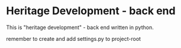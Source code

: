 # Heritage Development - back end
This is "heritage development" - back end written in python.

remember to create and add settings.py to project-root